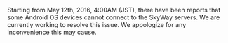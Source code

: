 Starting from May 12th, 2016, 4:00AM (JST), there have been reports that some Android OS devices cannot connect to the SkyWay servers. We are currently working to resolve this issue. We appologize for any inconvenience this may cause.

